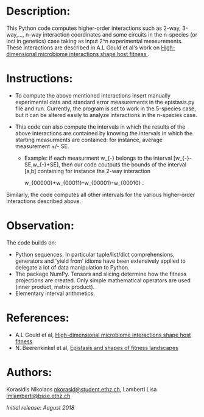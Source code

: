 # Description:

This Python code computes higher-order interactions such as 2-way, 3-way,…, n-way interaction coordinates and some circuits in the n-species (or loci in genetics) case taking as input 2^n experimental measurements.
These interactions are described in A.L Gould et al's work on [High-dimensional microbiome interactions shape host fitness                                                                                                                        ](https://www.biorxiv.org/content/early/2018/06/01/232959.1).



# Instructions:

* To compute the above mentioned interactions insert manually experimental data and standard error measurements in the epistasis.py file and run. Currently, the program is set to work in the 5-species case, but it can be altered easily to analyze interactions in the n-species case. 

* This code can also compute the intervals in which the results of the above interactions are contained by knowing the intervals in which the starting measurments are contained: for instance, average measurement +/- SE. 

    * Example: if each measurment w_{-} belongs to the interval [w_{-}-SE,w_{-}+SE], then our code coutputs the bounds of the interval [a,b] containing for instance the 2-way interaction

        w_{00000}+w_{00011}-w_{00001}-w_{00010} . 

Similarly, the code computes all other intervals for the various higher-order interactions described above.



# Observation: 

The code builds on:
* Python sequences. In particular tuple/list/dict comprehensions, generators and 'yield   from' idioms have been extensively applied to delegate a lot of data manipulation to Python.
* The package NumPy. Tensors and slicing determine how the fitness projections are created. Only simple mathematical operators are used (inner product, matrix product).
* Elementary interval arithmetics.

# References:

* A.L Gould et al, [High-dimensional microbiome interactions shape host fitness
](https://www.biorxiv.org/content/early/2018/06/01/232959.1)
* N. Beerenkinkel et al, [Epistasis and shapes of fitness landscapes](http://www3.stat.sinica.edu.tw/statistica/oldpdf/A17n43.pdf)

# Authors:

Korasidis Nikolaos <nkorasid@student.ethz.ch>, Lamberti Lisa <lmlamberti@bsse.ethz.ch>

_Initial release: August 2018_

